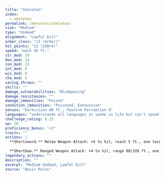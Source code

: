 ```yaml
---
title: "Skeleton"
index:
  - skeleton
permalink: /monsters/skeleton/
size: "Medium"
type: "Undead"
alignment: "Lawful Evil"
armor_class: "13 (Armor)"
hit_points: "13 (2d8+4)"
speed: "walk 30 ft."
str_mod: 10
dex_mod: 14
con_mod: 15
int_mod: 6
wis_mod: 8
cha_mod: 5
saving_throws: ""
skills: ""
damage_vulnerabilities: "Bludgeoning"
damage_resistances: ""
damage_immunities: "Poison"
condition_immunities: "Poisoned, Exhaustion"
senses: "Darkvision 60 ft., Passive Perception 9"
languages: "understands all languages it spoke in life but can't speak"
challenge_rating: 0.25
xp: 50
proficiency_bonus: "+2"
traits: ""
actions: |
  **Shortsword.** Melee Weapon Attack: +4 to hit, reach 5 ft., one target. Hit: 5 (1d6 + 2) piercing damage.
  
  **Shortbow.** Ranged Weapon Attack: +4 to hit, range 80/320 ft., one target. Hit: 5 (1d6 + 2) piercing damage.  
legendary_actions: ""
description: ""
excerpt: "Medium Undead, Lawful Evil"
source: "Basic Rules"
---
```

